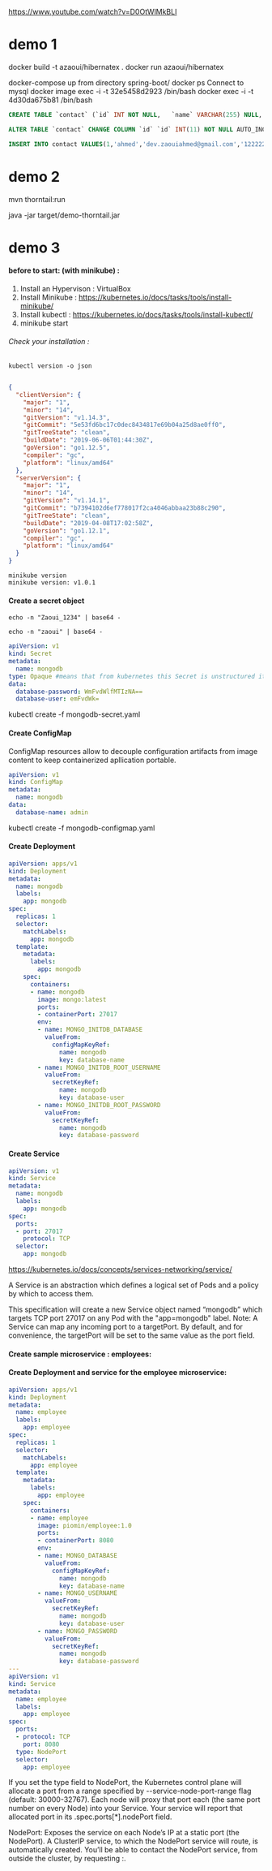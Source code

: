 https://www.youtube.com/watch?v=D0OtWlMkBLI


# demo 1

docker build -t azaoui/hibernatex .
docker run azaoui/hibernatex

docker-compose up from  directory spring-boot/
docker ps
Connect to mysql docker image exec -i -t 32e5458d2923  /bin/bash
docker exec -i -t 4d30da675b81  /bin/bash

```sql
CREATE TABLE `contact` (`id` INT NOT NULL,   `name` VARCHAR(255) NULL,   `email` VARCHAR(255) NULL,   `phone` VARCHAR(45) NULL,   PRIMARY KEY (`id`));

ALTER TABLE `contact` CHANGE COLUMN `id` `id` INT(11) NOT NULL AUTO_INCREMENT ,ADD UNIQUE INDEX `id_UNIQUE` (`id` ASC);

INSERT INTO contact VALUES(1,'ahmed','dev.zaouiahmed@gmail.com','122222');
```
# demo 2

 mvn thorntail:run
 
 java -jar target/demo-thorntail.jar



# demo 3 

#### before to start: (with minikube) :

1. Install an Hypervison : VirtualBox
2. Install Minikube : https://kubernetes.io/docs/tasks/tools/install-minikube/
3. Install kubectl  : https://kubernetes.io/docs/tasks/tools/install-kubectl/
4. minikube start

###### Check your installation :

```shell
kubectl version -o json
```
```json

{
  "clientVersion": {
    "major": "1",
    "minor": "14",
    "gitVersion": "v1.14.3",
    "gitCommit": "5e53fd6bc17c0dec8434817e69b04a25d8ae0ff0",
    "gitTreeState": "clean",
    "buildDate": "2019-06-06T01:44:30Z",
    "goVersion": "go1.12.5",
    "compiler": "gc",
    "platform": "linux/amd64"
  },
  "serverVersion": {
    "major": "1",
    "minor": "14",
    "gitVersion": "v1.14.1",
    "gitCommit": "b7394102d6ef778017f2ca4046abbaa23b88c290",
    "gitTreeState": "clean",
    "buildDate": "2019-04-08T17:02:58Z",
    "goVersion": "go1.12.1",
    "compiler": "gc",
    "platform": "linux/amd64"
  }
}

```
```shell
minikube version
minikube version: v1.0.1
```


 


#### Create a secret object

```shell
echo -n "Zaoui_1234" | base64 -

echo -n "zaoui" | base64 -
```



```yaml
apiVersion: v1
kind: Secret
metadata:
  name: mongodb
type: Opaque #means that from kubernetes this Secret is unstructured it can contain arbitrary key-value pairs.
data:
  database-password: WmFvdWlfMTIzNA==
  database-user: emFvdWk=

```

kubectl create -f mongodb-secret.yaml

#### Create ConfigMap

ConfigMap resources allow to decouple configuration artifacts from image content
to keep containerized apllication portable.

```yaml
apiVersion: v1
kind: ConfigMap
metadata:
  name: mongodb
data:
  database-name: admin

```

kubectl create -f mongodb-configmap.yaml


#### Create Deployment

```yaml
apiVersion: apps/v1
kind: Deployment
metadata:
  name: mongodb
  labels:
    app: mongodb
spec:
  replicas: 1
  selector:
    matchLabels:
      app: mongodb
  template:
    metadata:
      labels:
        app: mongodb
    spec:
      containers:
      - name: mongodb
        image: mongo:latest
        ports:
        - containerPort: 27017
        env:
        - name: MONGO_INITDB_DATABASE
          valueFrom:
            configMapKeyRef:
              name: mongodb
              key: database-name
        - name: MONGO_INITDB_ROOT_USERNAME
          valueFrom:
            secretKeyRef:
              name: mongodb
              key: database-user
        - name: MONGO_INITDB_ROOT_PASSWORD
          valueFrom:
            secretKeyRef:
              name: mongodb
              key: database-password
```

#### Create Service

```yaml
apiVersion: v1
kind: Service
metadata:
  name: mongodb
  labels:
    app: mongodb
spec:
  ports:
  - port: 27017
    protocol: TCP
  selector:
    app: mongodb
```

https://kubernetes.io/docs/concepts/services-networking/service/

A Service is an abstraction which defines a logical set of Pods and a policy by which to access them.

This specification will create a new Service object named “mongodb” which targets TCP port 27017 on any Pod with the "app=mongodb" label.
Note: A Service can map any incoming port to a targetPort. By default, and for convenience, the targetPort will be set to the same value as the port field.





#### Create sample microservice : employees:


#### Create Deployment and service for the employee microservice:

```yaml
apiVersion: apps/v1
kind: Deployment
metadata:
  name: employee
  labels:
    app: employee
spec:
  replicas: 1
  selector:
    matchLabels:
      app: employee
  template:
    metadata:
      labels:
        app: employee
    spec:
      containers:
      - name: employee
        image: piomin/employee:1.0
        ports:
        - containerPort: 8080
        env:
        - name: MONGO_DATABASE
          valueFrom:
            configMapKeyRef:
              name: mongodb
              key: database-name
        - name: MONGO_USERNAME
          valueFrom:
            secretKeyRef:
              name: mongodb
              key: database-user
        - name: MONGO_PASSWORD
          valueFrom:
            secretKeyRef:
              name: mongodb
              key: database-password
---
apiVersion: v1
kind: Service
metadata:
  name: employee
  labels:
    app: employee
spec:
  ports:
  - protocol: TCP
    port: 8080
  type: NodePort
  selector:
    app: employee
```

If you set the type field to NodePort, the Kubernetes control plane will allocate a port from a range specified by --service-node-port-range flag (default: 30000-32767). Each node will proxy that port each (the same port number on every Node) into your Service. Your service will report that allocated port in its .spec.ports[*].nodePort field.

NodePort: Exposes the service on each Node’s IP at a static port (the NodePort). A ClusterIP service, to which the NodePort service will route, is automatically created. You’ll be able to contact the NodePort service, from outside the cluster, by requesting <NodeIP>:<NodePort>.

